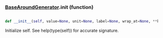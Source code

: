 ### [BaseAroundGenerator](BaseAroundGenerator.md).__init__ (function)


```py

def __init__(self, value=None, unit=None, label=None, wrap_at=None, **kwargs)

```



Initialize self.  See help(type(self)) for accurate signature.

